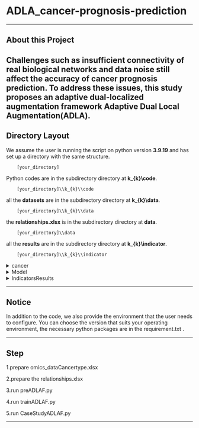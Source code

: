 # ADLA_cancer-prognosis-prediction
---

## About this Project

Challenges such as insufficient connectivity of real biological networks and data noise still affect the accuracy of cancer prognosis prediction. To address these issues, this study proposes an adaptive dual-localized augmentation framework Adaptive Dual Local Augmentation(ADLA).
---
## Directory Layout

We assume the user is running the script on python version **3.9.19** and has set up a directory with the same structure.
~~~
    [your_directory]  
~~~
Python codes are in the subdirectory directory at **k_{k}\\code**. 
~~~
    [your_directory]\\k_{k}\\code  
~~~
all the **datasets**  are in the subdirectory directory at **k_{k}\\data**. 
~~~
    [your_directory]\\k_{k}\\data  
~~~
the **relationships.xlsx**  is in the subdirectory directory at **data**. 
~~~
    [your_directory]\\data
~~~
all the **results**  are in the subdirectory directory at **k_{k}\\indicator**. 
~~~
    [your_directory]\\k_{k}\\indicator
~~~



<details>
<summary>cancer</summary>

![image](https://github.com/user-attachments/assets/702e5c9e-645c-4ce6-9024-5bcd6faf76b1)

</details> 
<details> 
<summary>Model</summary>
    
![image](https://github.com/user-attachments/assets/ea67f735-0fd5-4193-a4a0-952fe10662a4)

</details>

<details> 
<summary>IndicatorsResults</summary>
    
![image](https://github.com/user-attachments/assets/03cbbd02-df02-49fa-aba7-92975d00c188)

</details>
    
---
## Notice

In addition to the code, we also provide the environment that the user needs to configure. You can choose the version that suits your operating environment,  the necessary python packages are in the requirement.txt .

---

## Step

1.prepare omics_dataCancertype.xlsx 

2.prepare the relationships.xlsx

3.run preADLAF.py

4.run trainADLAF.py

5.run CaseStudyADLAF.py 

---




